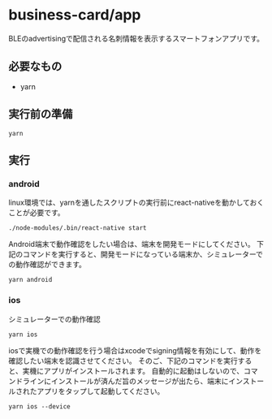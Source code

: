 # business-card/app

BLEのadvertisingで配信される名刺情報を表示するスマートフォンアプリです。

## 必要なもの

- yarn

## 実行前の準備

```
yarn
```

## 実行

### android

linux環境では、yarnを通したスクリプトの実行前にreact-nativeを動かしておくことが必要です。

```
./node-modules/.bin/react-native start
```

Android端末で動作確認をしたい場合は、端末を開発モードにしてください。
下記のコマンドを実行すると、開発モードになっている端末か、シミュレーターでの動作確認ができます。

```
yarn android
```

### ios

シミュレーターでの動作確認

```
yarn ios
```

iosで実機での動作確認を行う場合はxcodeでsigning情報を有効にして、動作を確認したい端末を認識させてください。
そのご、下記のコマンドを実行すると、実機にアプリがインストールされます。
自動的に起動はしないので、コマンドラインにインストールが済んだ旨のメッセージが出たら、端末にインストールされたアプリをタップして起動してください。

```
yarn ios --device
```

